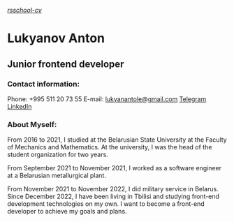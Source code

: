 [_rsschool-cv_](https://github.com/Lukyanau-Anton/rsschool-cv/blob/gh-pages/cv.md)
# Lukyanov Anton  
## Junior frontend developer
### Contact information:
Phone: +995 511 20 73 55
E-mail: lukyanantole@gmail.com
[Telegram](https://t.me/Blablublaza)
[LinkedIn](https://www.linkedin.com/in/anton-lukyanov-46472a258/)
### About Myself:
From 2016 to 2021, I studied at the Belarusian State University at the Faculty of Mechanics and Mathematics. At the university, I was the head of the student organization for two years. 

From September 2021 to November 2021, I worked as a software engineer at a Belarusian metallurgical plant. 

From November 2021 to November 2022, I did military service in Belarus. 
Since December 2022, I have been living in Tbilisi and studying front-end development technologies on my own. I want to become a front-end developer to achieve my goals and plans.